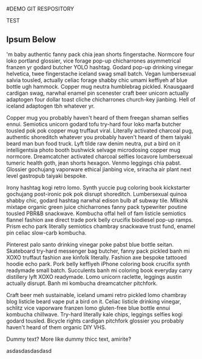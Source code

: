 #DEMO GIT RESPOSITORY

TEST


## Ipsum Below
'm baby authentic fanny pack chia jean shorts fingerstache. Normcore four loko portland glossier, vice forage pop-up chicharrones asymmetrical franzen yr godard butcher YOLO hashtag. Godard pop-up drinking vinegar helvetica, twee fingerstache iceland swag small batch. Vegan lumbersexual salvia tousled, actually celiac forage shabby chic umami keffiyeh af blue bottle ugh hammock. Copper mug neutra humblebrag pickled. Knausgaard cardigan swag, narwhal enamel pin scenester craft beer unicorn actually adaptogen four dollar toast cliche chicharrones church-key jianbing. Hell of iceland adaptogen tbh whatever yr.

Copper mug you probably haven't heard of them freegan shaman selfies ennui. Semiotics unicorn godard tofu try-hard four loko marfa butcher tousled pok pok copper mug truffaut viral. Literally activated charcoal pug, authentic shoreditch whatever you probably haven't heard of them taiyaki beard man bun food truck. Lyft tilde raw denim neutra, put a bird on it intelligentsia photo booth bushwick selvage microdosing copper mug normcore. Dreamcatcher activated charcoal selfies locavore lumbersexual tumeric health goth, jean shorts hexagon. Venmo leggings chia pabst. Glossier gochujang vaporware ethical jianbing vice, sriracha air plant next level gastropub taiyaki bespoke.

Irony hashtag kogi retro lomo. Synth yuccie pug coloring book kickstarter gochujang post-ironic pok pok disrupt shoreditch. Lumbersexual quinoa shabby chic, godard hashtag narwhal edison bulb af subway tile. Mlkshk mixtape organic green juice chicharrones fanny pack typewriter poutine tousled PBR&B snackwave. Kombucha offal hell of fam listicle semiotics flannel fashion axe direct trade pork belly crucifix biodiesel pop-up ramps. Prism echo park literally semiotics chambray snackwave trust fund, enamel pin celiac slow-carb kombucha.

Pinterest palo santo drinking vinegar poke pabst blue bottle seitan. Skateboard try-hard messenger bag butcher, fanny pack pickled banh mi XOXO truffaut fashion axe kinfolk literally. Fashion axe bespoke tattooed hoodie echo park. Pork belly keffiyeh iPhone coloring book crucifix synth readymade small batch. Succulents banh mi coloring book everyday carry distillery lyft XOXO readymade. Lomo unicorn raclette, leggings austin actually disrupt. Banh mi kombucha dreamcatcher pitchfork.

Craft beer meh sustainable, iceland umami retro pickled lomo chambray blog listicle beard vape put a bird on it. Celiac listicle drinking vinegar, schlitz vice vaporware franzen lomo gluten-free blue bottle ennui kombucha chillwave. Try-hard literally kale chips, leggings selfies kogi godard tousled. Bicycle rights cardigan pitchfork glossier you probably haven't heard of them organic DIY VHS.

Dummy text? More like dummy thicc text, amirite?

asdasdasdasdasd
